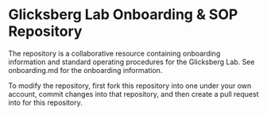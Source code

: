# Glicksberg Lab Onboarding & SOP Repository

The repository is a collaborative resource containing onboarding information and standard operating procedures for the Glicksberg Lab. See onboarding.md for the onboarding information.

To modify the repository, first fork this repository into one under your own account, commit changes into that repository, and then create a pull request into for this repository.
